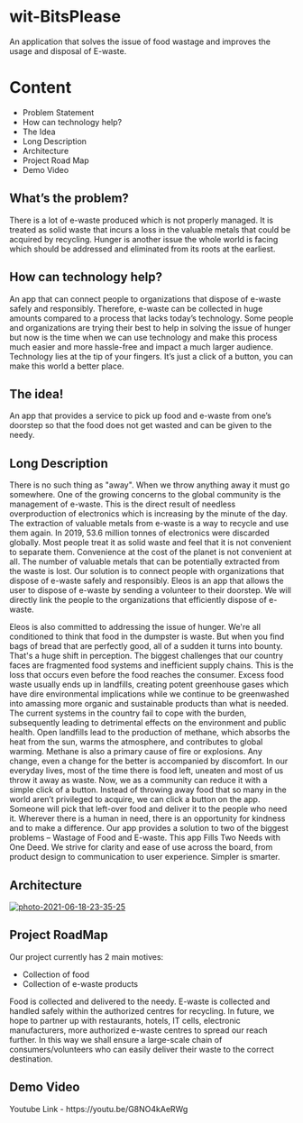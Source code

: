# wit-BitsPlease
An application that solves the issue of food wastage and improves the usage and disposal of E-waste. 
<h1>Content</h1>
<ul>
    <li>Problem Statement</li>
    <li>How can technology help? </li>
    <li>The Idea</li>
    <li>Long Description</li>
    <li>Architecture</li>
    <li>Project Road Map</li>
    <li>Demo Video</li>
</ul>
<h2><b>
What’s the problem?</b></h2>
There is a lot of e-waste produced which is not properly managed. It is treated as solid waste that incurs a loss in the valuable metals that could be acquired by recycling.
Hunger is another issue the whole world is facing which should be addressed and eliminated from its roots at the earliest.

<h2><b>How can technology help?</b></h2>
An app that can connect people to organizations that dispose of e-waste safely and responsibly. Therefore, e-waste can be collected in huge amounts compared to a process that lacks today’s technology.
Some people and organizations are trying their best to help in solving the issue of hunger but now is the time when we can use technology and make this process much easier and more hassle-free and impact a much larger audience.
Technology lies at the tip of your fingers. It’s just a click of a button, you can make this world a better place.

<h2>The idea!</h2>
An app that provides a service to pick up food and e-waste from one’s doorstep so that the food does not get wasted and can be given to the needy.

<h2>Long Description</h2>
There is no such thing as "away".  When we throw anything away it must go somewhere. One of the growing concerns to the global community is the management of e-waste. This is the direct result of needless overproduction of electronics which is increasing by the minute of the day. The extraction of valuable metals from e-waste is a way to recycle and use them again. In 2019, 53.6 million tonnes of electronics were discarded globally. Most people treat it as solid waste and feel that it is not convenient to separate them. Convenience at the cost of the planet is not convenient at all. The number of valuable metals that can be potentially extracted from the waste is lost. Our solution is to connect people with organizations that dispose of e-waste safely and responsibly. Eleos is an app that allows the user to dispose of e-waste by sending a volunteer to their doorstep. We will directly link the people to the organizations that efficiently dispose of e-waste.  

Eleos is also committed to addressing the issue of hunger. We're all conditioned to think that food in the dumpster is waste. But when you find bags of bread that are perfectly good, all of a sudden it turns into bounty. That's a huge shift in perception. The biggest challenges that our country faces are fragmented food systems and inefficient supply chains. This is the loss that occurs even before the food reaches the consumer. Excess food waste usually ends up in landfills, creating potent greenhouse gases which have dire environmental implications while we continue to be greenwashed into amassing more organic and sustainable products than what is needed. The current systems in the country fail to cope with the burden, subsequently leading to detrimental effects on the environment and public health. Open landfills lead to the production of methane, which absorbs the heat from the sun, warms the atmosphere, and contributes to global warming. Methane is also a primary cause of fire or explosions. Any change, even a change for the better is accompanied by discomfort. In our everyday lives, most of the time there is food left, uneaten and most of us throw it away as waste. Now, we as a community can reduce it with a simple click of a button. Instead of throwing away food that so many in the world aren’t privileged to acquire, we can click a button on the app. Someone will pick that left-over food and deliver it to the people who need it. Wherever there is a human in need, there is an opportunity for kindness and to make a difference. 
Our app provides a solution to two of the biggest problems – Wastage of Food and E-waste. This app Fills Two Needs with One Deed. We strive for clarity and ease of use across the board, from product design to communication to user experience. Simpler is smarter.

<h2>Architecture</h2>
<a href="https://imgbb.com/"><img src="https://i.ibb.co/BV2PTN1/photo-2021-06-18-23-35-25.jpg" alt="photo-2021-06-18-23-35-25" border="0"></a>

<h2>Project RoadMap</h2>
<p>Our project currently has 2 main motives:
 <ul>
     <li>Collection of food</li>
     <li>Collection of e-waste products</li>
     </ul>
Food is collected and delivered to the needy.
E-waste is collected and handled safely within the authorized centres for recycling.
In future, we hope to partner up with restaurants, hotels, IT cells, electronic manufacturers, more authorized e-waste centres to spread our reach further.
In this way we shall ensure a large-scale chain of consumers/volunteers who can easily deliver their waste to the correct destination.


<h2>Demo Video </h2>
Youtube Link - https://youtu.be/G8NO4kAeRWg
